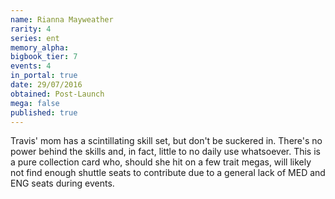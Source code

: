 ```yaml
---
name: Rianna Mayweather
rarity: 4
series: ent
memory_alpha:
bigbook_tier: 7
events: 4
in_portal: true
date: 29/07/2016
obtained: Post-Launch
mega: false
published: true
---
```


Travis' mom has a scintillating skill set, but don't be suckered in. There's no power behind the skills and, in fact, little to no daily use whatsoever. This is a pure collection card who, should she hit on a few trait megas, will likely not find enough shuttle seats to contribute due to a general lack of MED and ENG seats during events.
